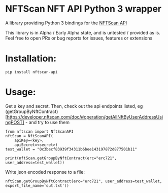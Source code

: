 # NFTScan NFT API Python 3 wrapper

A library providing Python 3 bindings for the [NFTScan API](https://developer.nftscan.com/)

This library is in Alpha / Early Alpha state, and is untested / provided as is. Feel free to open PRs or bug reports for issues, features or extensions

# Installation:

```
pip install nftscan-api
```

# Usage:

Get a key and secret. Then, check out the api endpoints listed, eg (getGroupByNftContract)[https://developer.nftscan.com/doc/#operation/getAllNftByUserAddressUsingPOST] - and try to use them

```
from nftscan import NftScanAPI
nftScan = NftScanAPI(
    apiKey=<key>,
    apiSecret=<secret>)
test_wallet = "0x3becf83939f34311b6bee143197872d877501b11"

print(nftScan.getGroupByNftContract(erc="erc721", user_address=test_wallet))
```

Write json encoded response to a file:

```
nftScan.getGroupByNftContract(erc="erc721", user_address=test_wallet, export_file_name='out.txt'))

```
